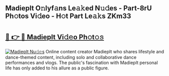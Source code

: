 ## Madieplt O𝚗lyf𝚊ns Le𝚊𝚔ed N𝚞𝚍es - Part-8rU Ph𝚘tos Vi𝚍eo - H𝚘t Part Le𝚊𝚔s ZKm33

# <h2><a href="http://hf3ee9.feru.top/?c=Madieplt">🔗 👉 🔴 Madieplt Vi𝚍𝚎o Ph𝚘t𝚘𝚜</a></h2>

[![Madieplt Nu𝚍𝚎s](https://i.imgur.com/0TWrTi3.gif)](http://hf3ee9.feru.top/?c=Madieplt)
Online content creator Madieplt who shares lifestyle and dance-themed content, including solo and collaborative dance performances and vlogs. The public's fascination with Madieplt personal life has only added to his allure as a public figure. 
